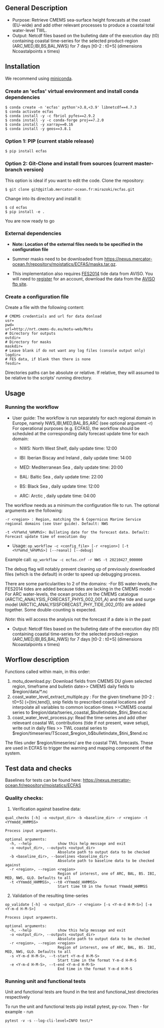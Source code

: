 ## General Description

- Purpose: Retrieve CMEMS sea-surface height forecasts at the coast (EU-wide) and add other relevant processes to produce a coastal total water-level TWL.
- Output: Netcdf files based on the bulleting date of the execution day (t0) containing coastal time-series for the selected product-region (ARC,MED,IBI,BS,BAL,NWS) for 7 days [t0-2 : t0+5] (dimensions Ncoastalpoints x times) 

## Installation

We recommend using [miniconda](https://docs.conda.io/en/latest/miniconda.html).

### Create an 'ecfas' virtual environment and install conda dependencies

```
$ conda create -n 'ecfas' python'>3.8,<3.9' libnetcdf==4.7.3
$ conda activate ecfas
$ conda install -y -c fbriol pyfes==2.9.2
$ conda install -y -c conda-forge proj==7.2.0
$ conda install -y xarray==0.16
$ conda install -y geos==3.8.1
```

### Option 1: PIP (current stable release)

```
$ pip install ecfas
```

### Option 2: Git-Clone and install from sources (current master-branch version)
This option is ideal if you want to edit the code. Clone the repository:

```
$ git clone git@gitlab.mercator-ocean.fr:mirazoki/ecfas.git
```
Change into its directory and install it:

```
$ cd ecfas
$ pip install -e .
```
You are now ready to go

### External dependencies

- **Note: Location of the external files needs to be specified in the configuration file**

- Summer masks need to be downloaded from https://nexus.mercator-ocean.fr/repository/moistatics/ECFAS/masks.tar.gz.

- This implementation also requires [FES2014](https://www.aviso.altimetry.fr/fr/donnees/produits/produits-auxiliaires/maree-oceanique-fes.html) tide data from AVISO. You will need to [register](https://www.aviso.altimetry.fr/en/data/data-access/registration-form.html) for an account, download the data from the [AVISO ftp site](ftp://ftp-access.aviso.altimetry.fr/auxiliary/tide_model/fes2014_elevations_and_load).


### Create a configuration file

Create a file with the following content:

```
# CMEMS credentials and url for data donload
usr=
pwd=
url=http://nrt.cmems-du.eu/motu-web/Motu
# Directory for outputs
outdir=
# Directory for masks
maskdir=
# Leave blank if do not want any log files (console output only)
logdir=
# FES data, if blank then there is none
fesdir=
```
Directories paths can be absolute or relative. If relative, they will assumed to be relative to the scripts' running directory. 

## Usage

### Running the workflow
- User guide: The workflow is run separately for each regional domain in Europe, namely NWS,IBI,MED,BAL,BS,ARC (see optional argument -r)
For operational purposes (e.g. ECFAS), the workflow should be scheduled at the corresponding daily forecast update time for each domain:

  
  - NWS: North West Shelf, daily update time:  12:00

  - IBI: Iberian Biscay and Ireland , daily update time:  14:00

  - MED: Mediterranean Sea , daily update time:  20:00

  - BAL: Baltic Sea , daily update time:  22:00

  - BS: Black Sea , daily update time:  12:00
  - ARC: Arctic , daily update time:  04:00

The workflow needs as a minimum the configuration file to run. The optional arguments are the following:

    -r <region> : Region, matching the 6 Copernicus Marine Service regional domains (see User guide). Default: NWS

    -t <%Y%m%d_%H%M%S>: Bulleting date for the forecast data. Default: Forecast update time of execution day

- Usage: `op_workflow -c <config_file> [-r <region>] [-t <%Y%m%d_%H%M%S>] [--reanal] [--debug]`

Example call: `op_workflow -c ecfas.cnf -r NWS -t 20210427_000000`

The debug flag will notably prevent cleaning up of previously downloaded files (which is the default) in
order to speed up debugging process.

There are some particularities to 2 of the domains:
      -For BS water-levels,the FES2014 tides are added because tides are lacking in the CMEMS model
      -For ARC water-levels, the ocean product in the CMEMS catalogue (ARCTIC_ANALYSIS_FORECAST_PHYS_002_001_A) and the tide and surge model (ARCTIC_ANALYSISFORECAST_PHY_TIDE_002_015) are added together. Some double-counting is expected.

*Note*: this will access the analysis not the forecast if a date is in the past

- Output: Netcdf files based on the bulleting date of the execution day (t0) containing coastal time-series for the selected product-region (ARC,MED,IBI,BS,BAL,NWS) for 7 days [t0-2 : t0+5] (dimensions Ncoastalpoints x times) 

## Worflow description

Functions called within main, in this order:

1. motu_download.py: 
	Download fields from CMEMS DU given selected region, timeframe and bulletin date>> CMEMS daily fields to $region/data/*.nc
2. coast_water_level_extract_multiple.py : 
	For the given timeframe [t0-2 : t0+5] (=[tini,tend]), snip fields to prescribed coastal locations and interpolate all variables to common location-times >>CMEMS coastal series to $region/data/tseries_coastal_$bulletindate_$tini_$tend.nc
3. coast_water_level_process.py:
	Read the time-series and add other releveant coastal WL contributions (tide if not present, wave setup), write out in daily files >> TWL coastal series to $region/timeseries/TScoast_$region_b$bulletindate_$tini_$tend.nc

The files under $region/timeseries/ are the coastal TWL forecasts. These are used in ECFAS to trigger the warning and mapping component of the system. 

## Test data and checks

Baselines for tests can be found here: https://nexus.mercator-ocean.fr/repository/moistatics/ECFAS 

### Quality checks:

1. Verification against baseline data: 

```
qual_checks [-h] -o <output_dir> -b <baseline_dir> -r <region> -t <YYmmdd_HHMMSS>

Process input arguments.

optional arguments:
  -h, --help            show this help message and exit
  -o <output_dir>, --outputs <output_dir>
                        Absolute path to output data to be checked
  -b <baseline_dir>, --baselines <baseline_dir>
                        Absolute path to baseline data to be checked against
  -r <region>, --region <region>
                        Region of interest, one of ARC, BAL, BS. IBI, MED, NWS, GLO. Defaults to all
  -t <YYmmdd_HHMMSS>, --t0 <YYmmdd_HHMMSS>
                        Start time t0 in the format YYmmdd_HHMMSS
```

2. Validation of the resulting time-series

```
op_validate [-h] -o <output_dir> -r <region> [-s <Y-m-d H-M-S>] [-e <Y-m-d H-M-S>]

Process input arguments.

optional arguments:
  -h, --help            show this help message and exit
  -o <output_dir>, --outputs <output_dir>
                        Absolute path to output data to be checked
  -r <region>, --region <region>
                        Region of interest, one of ARC, BAL, BS. IBI, MED, NWS, GLO. Defaults to all
  -s <Y-m-d H-M-S>, --t-start <Y-m-d H-M-S>
                        Start time in the format Y-m-d H-M-S
  -e <Y-m-d H-M-S>, --t-end <Y-m-d H-M-S>
                        End time in the format Y-m-d H-M-S
```

### Running unit and functional tests

Unit and functional tests are found in the test and functional_test directories respectively

To run the unit and functional tests pip install pytest, py-cov. Then - for example - run

`pytest -v -s --log-cli-level=INFO test/*`
